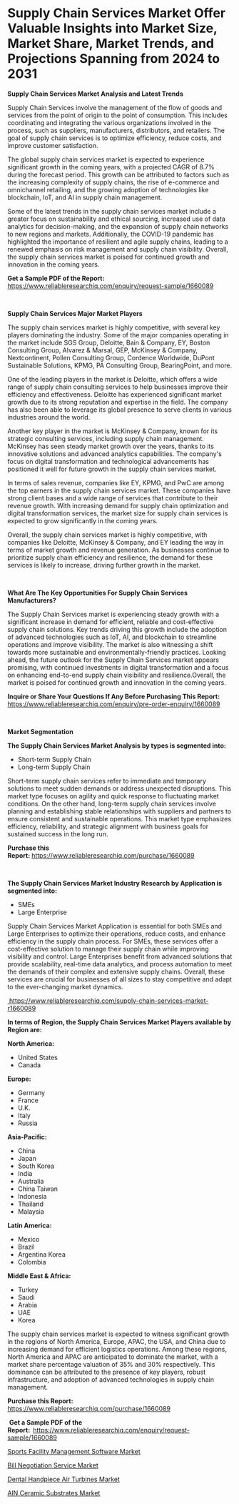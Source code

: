 <p><h1>Supply Chain Services Market Offer Valuable Insights into Market Size, Market Share, Market Trends, and Projections Spanning from 2024 to 2031</h1></p><p><strong>Supply Chain Services Market Analysis and Latest Trends</strong></p>
<p><p>Supply Chain Services involve the management of the flow of goods and services from the point of origin to the point of consumption. This includes coordinating and integrating the various organizations involved in the process, such as suppliers, manufacturers, distributors, and retailers. The goal of supply chain services is to optimize efficiency, reduce costs, and improve customer satisfaction.</p><p>The global supply chain services market is expected to experience significant growth in the coming years, with a projected CAGR of 8.7% during the forecast period. This growth can be attributed to factors such as the increasing complexity of supply chains, the rise of e-commerce and omnichannel retailing, and the growing adoption of technologies like blockchain, IoT, and AI in supply chain management.</p><p>Some of the latest trends in the supply chain services market include a greater focus on sustainability and ethical sourcing, increased use of data analytics for decision-making, and the expansion of supply chain networks to new regions and markets. Additionally, the COVID-19 pandemic has highlighted the importance of resilient and agile supply chains, leading to a renewed emphasis on risk management and supply chain visibility. Overall, the supply chain services market is poised for continued growth and innovation in the coming years.</p></p>
<p><strong>Get a Sample PDF of the Report:&nbsp;</strong> <a href="https://www.reliableresearchiq.com/enquiry/request-sample/1660089">https://www.reliableresearchiq.com/enquiry/request-sample/1660089</a></p>
<p>&nbsp;</p>
<p><strong>Supply Chain Services Major Market Players</strong></p>
<p><p>The supply chain services market is highly competitive, with several key players dominating the industry. Some of the major companies operating in the market include SGS Group, Deloitte, Bain & Company, EY, Boston Consulting Group, Alvarez & Marsal, GEP, McKinsey & Company, Nextcontinent, Pollen Consulting Group, Cordence Worldwide, DuPont Sustainable Solutions, KPMG, PA Consulting Group, BearingPoint, and more.</p><p>One of the leading players in the market is Deloitte, which offers a wide range of supply chain consulting services to help businesses improve their efficiency and effectiveness. Deloitte has experienced significant market growth due to its strong reputation and expertise in the field. The company has also been able to leverage its global presence to serve clients in various industries around the world.</p><p>Another key player in the market is McKinsey & Company, known for its strategic consulting services, including supply chain management. McKinsey has seen steady market growth over the years, thanks to its innovative solutions and advanced analytics capabilities. The company's focus on digital transformation and technological advancements has positioned it well for future growth in the supply chain services market.</p><p>In terms of sales revenue, companies like EY, KPMG, and PwC are among the top earners in the supply chain services market. These companies have strong client bases and a wide range of services that contribute to their revenue growth. With increasing demand for supply chain optimization and digital transformation services, the market size for supply chain services is expected to grow significantly in the coming years.</p><p>Overall, the supply chain services market is highly competitive, with companies like Deloitte, McKinsey & Company, and EY leading the way in terms of market growth and revenue generation. As businesses continue to prioritize supply chain efficiency and resilience, the demand for these services is likely to increase, driving further growth in the market.</p></p>
<p>&nbsp;</p>
<p><strong>What Are The Key Opportunities For Supply Chain Services Manufacturers?</strong></p>
<p><p>The Supply Chain Services market is experiencing steady growth with a significant increase in demand for efficient, reliable and cost-effective supply chain solutions. Key trends driving this growth include the adoption of advanced technologies such as IoT, AI, and blockchain to streamline operations and improve visibility. The market is also witnessing a shift towards more sustainable and environmentally-friendly practices. Looking ahead, the future outlook for the Supply Chain Services market appears promising, with continued investments in digital transformation and a focus on enhancing end-to-end supply chain visibility and resilience.Overall, the market is poised for continued growth and innovation in the coming years.</p></p>
<p><strong>Inquire or Share Your Questions If Any Before Purchasing This Report:</strong> <a href="https://www.reliableresearchiq.com/enquiry/pre-order-enquiry/1660089">https://www.reliableresearchiq.com/enquiry/pre-order-enquiry/1660089</a></p>
<p>&nbsp;</p>
<p><strong>Market Segmentation</strong></p>
<p><strong>The Supply Chain Services Market Analysis by types is segmented into:</strong></p>
<p><ul><li>Short-term Supply Chain</li><li>Long-term Supply Chain</li></ul></p>
<p><p>Short-term supply chain services refer to immediate and temporary solutions to meet sudden demands or address unexpected disruptions. This market type focuses on agility and quick response to fluctuating market conditions. On the other hand, long-term supply chain services involve planning and establishing stable relationships with suppliers and partners to ensure consistent and sustainable operations. This market type emphasizes efficiency, reliability, and strategic alignment with business goals for sustained success in the long run.</p></p>
<p><strong>Purchase this Report:&nbsp;</strong><a href="https://www.reliableresearchiq.com/purchase/1660089">https://www.reliableresearchiq.com/purchase/1660089</a></p>
<p>&nbsp;</p>
<p><strong>The Supply Chain Services Market Industry Research by Application is segmented into:</strong></p>
<p><ul><li>SMEs</li><li>Large Enterprise</li></ul></p>
<p><p>Supply Chain Services Market Application is essential for both SMEs and Large Enterprises to optimize their operations, reduce costs, and enhance efficiency in the supply chain process. For SMEs, these services offer a cost-effective solution to manage their supply chain while improving visibility and control. Large Enterprises benefit from advanced solutions that provide scalability, real-time data analytics, and process automation to meet the demands of their complex and extensive supply chains. Overall, these services are crucial for businesses of all sizes to stay competitive and adapt to the ever-changing market dynamics.</p></p>
<p><a href="https://www.reliableresearchiq.com/supply-chain-services-market-r1660089">&nbsp;https://www.reliableresearchiq.com/supply-chain-services-market-r1660089</a></p>
<p><strong>In terms of Region, the Supply Chain Services Market Players available by Region are:</strong></p>
<p>
    <p> <strong> North America: </strong>
        <ul>
            <li>United States</li>
            <li>Canada</li>
        </ul>
        </p> 
    <p> <strong> Europe: </strong>
        <ul>
            <li>Germany</li>
            <li>France</li>
            <li>U.K.</li>
            <li>Italy</li>
            <li>Russia</li>
        </ul>
        </p> 
    <p> <strong> Asia-Pacific: </strong>
        <ul>
            <li>China</li>
            <li>Japan</li>
            <li>South Korea</li>
            <li>India</li>
            <li>Australia</li>
            <li>China Taiwan</li>
            <li>Indonesia</li>
            <li>Thailand</li>
            <li>Malaysia</li>
        </ul>
        </p> 
    <p> <strong> Latin America: </strong>
        <ul>
            <li>Mexico</li>
            <li>Brazil</li>
            <li>Argentina Korea</li>
            <li>Colombia</li>
        </ul>
        </p> 
    <p> <strong> Middle East & Africa: </strong>
        <ul>
            <li>Turkey</li>
            <li>Saudi</li>
            <li>Arabia</li>
            <li>UAE</li>
            <li>Korea</li>
        </ul>
    </p>
    </p>
<p><p>The supply chain services market is expected to witness significant growth in the regions of North America, Europe, APAC, the USA, and China due to increasing demand for efficient logistics operations. Among these regions, North America and APAC are anticipated to dominate the market, with a market share percentage valuation of 35% and 30% respectively. This dominance can be attributed to the presence of key players, robust infrastructure, and adoption of advanced technologies in supply chain management.</p></p>
<p><strong>Purchase this Report: </strong><a href="https://www.reliableresearchiq.com/purchase/1660089">https://www.reliableresearchiq.com/purchase/1660089</a></p>
<p>&nbsp;<strong>Get a Sample PDF of the Report:&nbsp;&nbsp;</strong><a href="https://www.reliableresearchiq.com/enquiry/request-sample/1660089">https://www.reliableresearchiq.com/enquiry/request-sample/1660089</a></p>
<p><strong></strong></p>
<p><p><a href="https://github.com/hzxpgedq27/Market-Research-Report-List-1/blob/main/sports-facility-management-software-market.md">Sports Facility Management Software Market</a></p><p><a href="https://github.com/waylose1223/Market-Research-Report-List-2/blob/main/bill-negotiation-service-market.md">Bill Negotiation Service Market</a></p><p><a href="https://www.linkedin.com/pulse/dental-handpiece-air-turbines-market-size-growth-trends-vtqpe?trackingId=OI8oWjFXtN0yBPO7R0Zbng%3D%3D">Dental Handpiece Air Turbines Market</a></p><p><a href="https://www.linkedin.com/pulse/aln-ceramic-substrates-market-global-regional-analysis-w27le">AlN Ceramic Substrates Market</a></p></p>